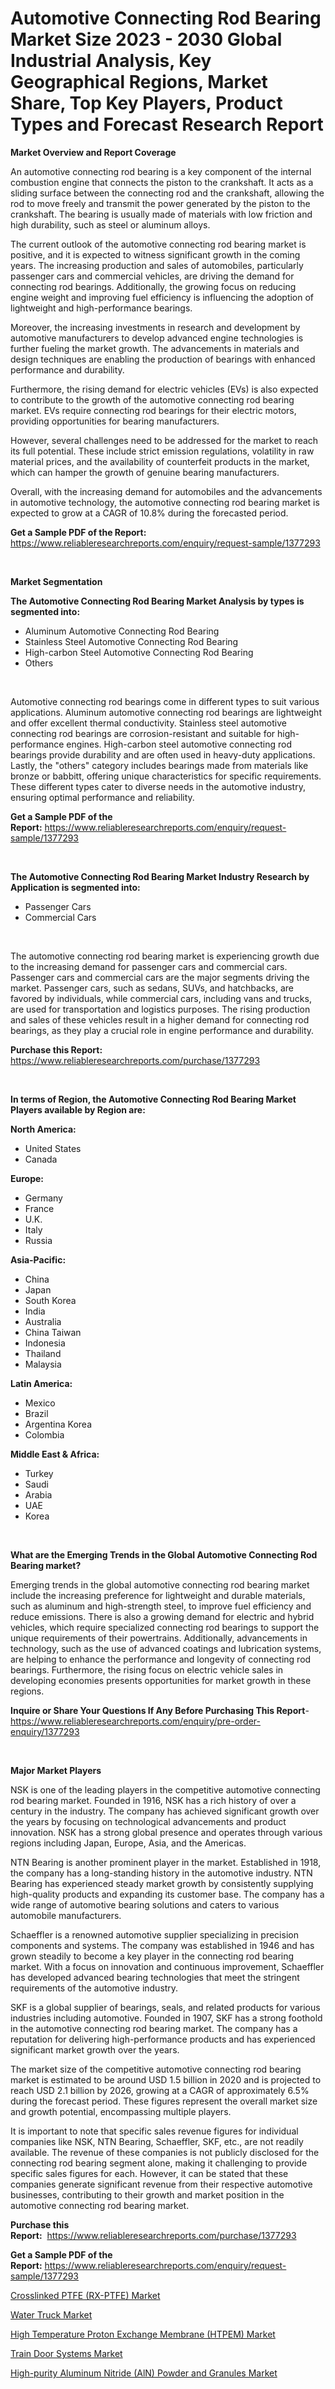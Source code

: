 <p><h1>Automotive Connecting Rod Bearing Market Size 2023 - 2030 Global Industrial Analysis, Key Geographical Regions, Market Share, Top Key Players, Product Types and Forecast Research Report</h1></p><p><strong>Market Overview and Report Coverage</strong></p>
<p><p>An automotive connecting rod bearing is a key component of the internal combustion engine that connects the piston to the crankshaft. It acts as a sliding surface between the connecting rod and the crankshaft, allowing the rod to move freely and transmit the power generated by the piston to the crankshaft. The bearing is usually made of materials with low friction and high durability, such as steel or aluminum alloys.</p><p>The current outlook of the automotive connecting rod bearing market is positive, and it is expected to witness significant growth in the coming years. The increasing production and sales of automobiles, particularly passenger cars and commercial vehicles, are driving the demand for connecting rod bearings. Additionally, the growing focus on reducing engine weight and improving fuel efficiency is influencing the adoption of lightweight and high-performance bearings.</p><p>Moreover, the increasing investments in research and development by automotive manufacturers to develop advanced engine technologies is further fueling the market growth. The advancements in materials and design techniques are enabling the production of bearings with enhanced performance and durability.</p><p>Furthermore, the rising demand for electric vehicles (EVs) is also expected to contribute to the growth of the automotive connecting rod bearing market. EVs require connecting rod bearings for their electric motors, providing opportunities for bearing manufacturers.</p><p>However, several challenges need to be addressed for the market to reach its full potential. These include strict emission regulations, volatility in raw material prices, and the availability of counterfeit products in the market, which can hamper the growth of genuine bearing manufacturers.</p><p>Overall, with the increasing demand for automobiles and the advancements in automotive technology, the automotive connecting rod bearing market is expected to grow at a CAGR of 10.8% during the forecasted period.</p></p>
<p><strong>Get a Sample PDF of the Report:</strong> <a href="https://www.reliableresearchreports.com/enquiry/request-sample/1377293">https://www.reliableresearchreports.com/enquiry/request-sample/1377293</a></p>
<p>&nbsp;</p>
<p><strong>Market Segmentation</strong></p>
<p><strong>The Automotive Connecting Rod Bearing Market Analysis by types is segmented into:</strong></p>
<p><ul><li>Aluminum Automotive Connecting Rod Bearing</li><li>Stainless Steel Automotive Connecting Rod Bearing</li><li>High-carbon Steel Automotive Connecting Rod Bearing</li><li>Others</li></ul></p>
<p>&nbsp;</p>
<p><p>Automotive connecting rod bearings come in different types to suit various applications. Aluminum automotive connecting rod bearings are lightweight and offer excellent thermal conductivity. Stainless steel automotive connecting rod bearings are corrosion-resistant and suitable for high-performance engines. High-carbon steel automotive connecting rod bearings provide durability and are often used in heavy-duty applications. Lastly, the "others" category includes bearings made from materials like bronze or babbitt, offering unique characteristics for specific requirements. These different types cater to diverse needs in the automotive industry, ensuring optimal performance and reliability.</p></p>
<p><strong>Get a Sample PDF of the Report:</strong>&nbsp;<a href="https://www.reliableresearchreports.com/enquiry/request-sample/1377293">https://www.reliableresearchreports.com/enquiry/request-sample/1377293</a></p>
<p>&nbsp;</p>
<p><strong>The Automotive Connecting Rod Bearing Market Industry Research by Application is segmented into:</strong></p>
<p><ul><li>Passenger Cars</li><li>Commercial Cars</li></ul></p>
<p>&nbsp;</p>
<p><p>The automotive connecting rod bearing market is experiencing growth due to the increasing demand for passenger cars and commercial cars. Passenger cars and commercial cars are the major segments driving the market. Passenger cars, such as sedans, SUVs, and hatchbacks, are favored by individuals, while commercial cars, including vans and trucks, are used for transportation and logistics purposes. The rising production and sales of these vehicles result in a higher demand for connecting rod bearings, as they play a crucial role in engine performance and durability.</p></p>
<p><strong>Purchase this Report:</strong>&nbsp; <a href="https://www.reliableresearchreports.com/purchase/1377293">https://www.reliableresearchreports.com/purchase/1377293</a></p>
<p>&nbsp;</p>
<p><strong>In terms of Region, the Automotive Connecting Rod Bearing Market Players available by Region are:</strong></p>
<p>
    <p> <strong> North America: </strong>
        <ul>
            <li>United States</li>
            <li>Canada</li>
        </ul>
        </p> 
    <p> <strong> Europe: </strong>
        <ul>
            <li>Germany</li>
            <li>France</li>
            <li>U.K.</li>
            <li>Italy</li>
            <li>Russia</li>
        </ul>
        </p> 
    <p> <strong> Asia-Pacific: </strong>
        <ul>
            <li>China</li>
            <li>Japan</li>
            <li>South Korea</li>
            <li>India</li>
            <li>Australia</li>
            <li>China Taiwan</li>
            <li>Indonesia</li>
            <li>Thailand</li>
            <li>Malaysia</li>
        </ul>
        </p> 
    <p> <strong> Latin America: </strong>
        <ul>
            <li>Mexico</li>
            <li>Brazil</li>
            <li>Argentina Korea</li>
            <li>Colombia</li>
        </ul>
        </p> 
    <p> <strong> Middle East & Africa: </strong>
        <ul>
            <li>Turkey</li>
            <li>Saudi</li>
            <li>Arabia</li>
            <li>UAE</li>
            <li>Korea</li>
        </ul>
    </p>
    </p>
<p>&nbsp;</p>
<p><strong>What are the Emerging Trends in the Global Automotive Connecting Rod Bearing market?</strong></p>
<p><p>Emerging trends in the global automotive connecting rod bearing market include the increasing preference for lightweight and durable materials, such as aluminum and high-strength steel, to improve fuel efficiency and reduce emissions. There is also a growing demand for electric and hybrid vehicles, which require specialized connecting rod bearings to support the unique requirements of their powertrains. Additionally, advancements in technology, such as the use of advanced coatings and lubrication systems, are helping to enhance the performance and longevity of connecting rod bearings. Furthermore, the rising focus on electric vehicle sales in developing economies presents opportunities for market growth in these regions.</p></p>
<p><strong>Inquire or Share Your Questions If Any Before Purchasing This Report</strong>- <a href="https://www.reliableresearchreports.com/enquiry/pre-order-enquiry/1377293">https://www.reliableresearchreports.com/enquiry/pre-order-enquiry/1377293</a></p>
<p>&nbsp;</p>
<p><strong>Major Market Players</strong></p>
<p><p>NSK is one of the leading players in the competitive automotive connecting rod bearing market. Founded in 1916, NSK has a rich history of over a century in the industry. The company has achieved significant growth over the years by focusing on technological advancements and product innovation. NSK has a strong global presence and operates through various regions including Japan, Europe, Asia, and the Americas.</p><p>NTN Bearing is another prominent player in the market. Established in 1918, the company has a long-standing history in the automotive industry. NTN Bearing has experienced steady market growth by consistently supplying high-quality products and expanding its customer base. The company has a wide range of automotive bearing solutions and caters to various automobile manufacturers.</p><p>Schaeffler is a renowned automotive supplier specializing in precision components and systems. The company was established in 1946 and has grown steadily to become a key player in the connecting rod bearing market. With a focus on innovation and continuous improvement, Schaeffler has developed advanced bearing technologies that meet the stringent requirements of the automotive industry.</p><p>SKF is a global supplier of bearings, seals, and related products for various industries including automotive. Founded in 1907, SKF has a strong foothold in the automotive connecting rod bearing market. The company has a reputation for delivering high-performance products and has experienced significant market growth over the years.</p><p>The market size of the competitive automotive connecting rod bearing market is estimated to be around USD 1.5 billion in 2020 and is projected to reach USD 2.1 billion by 2026, growing at a CAGR of approximately 6.5% during the forecast period. These figures represent the overall market size and growth potential, encompassing multiple players.</p><p>It is important to note that specific sales revenue figures for individual companies like NSK, NTN Bearing, Schaeffler, SKF, etc., are not readily available. The revenue of these companies is not publicly disclosed for the connecting rod bearing segment alone, making it challenging to provide specific sales figures for each. However, it can be stated that these companies generate significant revenue from their respective automotive businesses, contributing to their growth and market position in the automotive connecting rod bearing market.</p></p>
<p><strong>Purchase this Report:</strong>&nbsp;&nbsp;<a href="https://www.reliableresearchreports.com/purchase/1377293">https://www.reliableresearchreports.com/purchase/1377293</a></p>
<p></p>
<p><strong>Get a Sample PDF of the Report:</strong>&nbsp;<a href="https://www.reliableresearchreports.com/enquiry/request-sample/1377293">https://www.reliableresearchreports.com/enquiry/request-sample/1377293</a></p>
<p><p><a href="https://www.linkedin.com/pulse/crosslinked-ptfe-rx-ptfe-market-size-share-global-analysis-nhede/">Crosslinked PTFE (RX-PTFE) Market</a></p><p><a href="https://medium.com/@nicosmitham/water-truck-market-analysis-and-sze-forecasted-for-period-from-2023-to-2030-ace89721c298">Water Truck Market</a></p><p><a href="https://www.linkedin.com/pulse/decoding-high-temperature-proton-exchange-membrane-htpem-vqoke/">High Temperature Proton Exchange Membrane (HTPEM) Market</a></p><p><a href="https://medium.com/@pauladams6h/train-door-systems-market-outlook-industry-overview-and-forecast-2023-to-2030-9a1cb8e689ff">Train Door Systems Market</a></p><p><a href="https://www.linkedin.com/pulse/high-purity-aluminum-nitride-aln-powder-granules-market-jfxwe/">High-purity Aluminum Nitride (AlN) Powder and Granules Market</a></p></p>